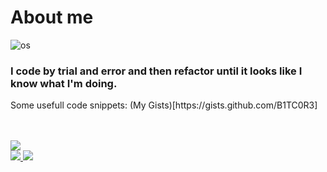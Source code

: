 <h1>About me</h1>

![os](https://svgshare.com/i/Zhy.svg)

<p>
  <h3>I code by trial and error and then refactor until it looks like I know what I'm doing.</h3>
  Some usefull code snippets: (My Gists)[https://gists.github.com/B1TC0R3]
</p>

<br>
<br>

<a href="https://github.com/B1TC0R3" style="halign:center">
  <img align="center" valign="center" src="https://github-readme-stats.vercel.app/api?username=b1tc0r3&show_icons=true&theme=great-gatsby" />
</a>

<br>

<a href="https://github.com/B1TC0R3">
  <img src="https://github-readme-streak-stats.herokuapp.com/?user=B1TC0R3&theme=great-gatsby&hide_border=true" />
</a>

<a href="https://github.com/B1TC0R3?tab=repositories">
  <img src="https://github-readme-stats.vercel.app/api/top-langs/?username=B1TC0R3&langs_count=6&theme=great-gatsby&layout=compact&hide_border=true" />
</a>

